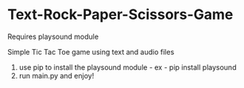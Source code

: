 # Text-Rock-Paper-Scissors-Game

Requires playsound module

Simple Tic Tac Toe game using text and audio files

1. use pip to install the playsound module - ex - pip install playsound
2. run main.py and enjoy!
